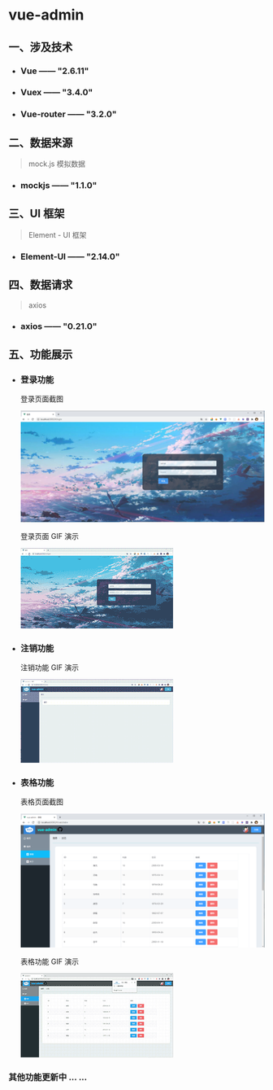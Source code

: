 # vue-admin

## 一、涉及技术

- ### Vue —— "2.6.11"

- ### Vuex —— "3.4.0"

- ### Vue-router —— "3.2.0"

## 二、数据来源

> mock.js 模拟数据

- ### mockjs —— "1.1.0"

## 三、UI 框架

> Element - UI 框架

- ### Element-UI —— "2.14.0"

## 四、数据请求

> axios 

- ### axios —— "0.21.0"

## 五、功能展示

- ### 登录功能

  登录页面截图

  ![登录页面](\READMEImage\01.登录\登录页面.png)

  登录页面 GIF 演示

  ![登录](\READMEImage\01.登录\登录.gif)



- ### 注销功能

  注销功能 GIF 演示

  ![注销](\READMEImage\02.注销\注销.gif)



- ### 表格功能

  表格页面截图

  ![表格](\READMEImage\03.表格\表格.png)

  表格功能 GIF 演示

  ![表格](\READMEImage\03.表格\表格.gif)



### 其他功能更新中 ... ...